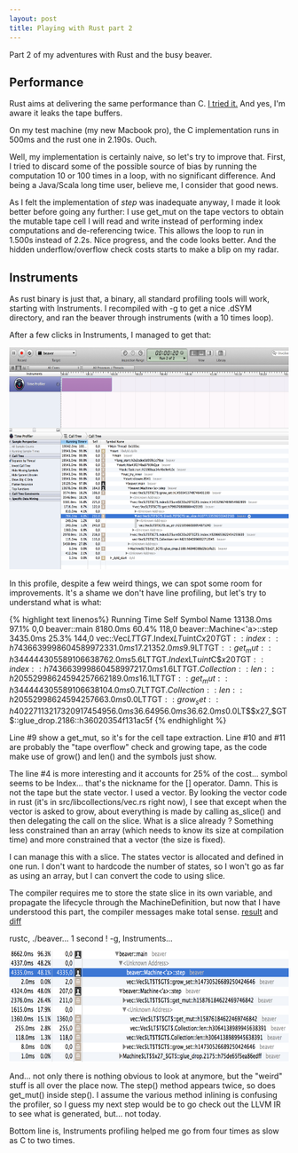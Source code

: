 ```yaml
---
layout: post
title: Playing with Rust part 2
---
```


Part 2 of my adventures with Rust and the busy beaver.

Performance
-----------

Rust aims at delivering the same performance than C.
[I tried it.](https://github.com/kali/rust-sandbox/blob/f9e32abf1b3fc94938dfee286d183f5e6b6e2286/busy-beaver-c/beaver.c)
And yes, I'm aware it leaks the tape buffers.

On my test machine (my new Macbook pro), the C implementation runs in 500ms and the rust one in 2.190s. Ouch.

Well, my implementation is certainly naive, so let's try to improve that. First, I tried to discard some of the
possible source of bias by running the computation 10 or 100 times in a loop, with no significant difference.
And being a Java/Scala long time user, believe me, I consider that good news.

As I felt the implementation of *step* was inadequate anyway, I made it look better before going any further: 
I use get_mut on the tape vectors
to obtain the mutable tape cell I will read and write instead of performing index computations and de-referencing
twice. This allows the loop to run in 1.500s instead of 2.2s. Nice progress, and the code looks better. And
the hidden underflow/overflow check costs starts to make a blip on my radar.

Instruments
----------

As rust binary is just that, a binary, all standard profiling tools will work, starting
with Instruments. I recompiled with -g to get a nice .dSYM directory, and ran the beaver through instruments
(with a 10 times loop).

After a few clicks in Instruments, I managed to get that:

<a href="/assets/2014-09-03-Instruments-1.png">
    <img src="/assets/2014-09-03-Instruments-1.png" alt="First profile" height="400px"></img>
</a>

In this profile, despite a few weird things, we can spot some room for improvements. It's a shame we don't
have line profiling, but let's try to understand what is what:

{% highlight text linenos%}
Running Time           Self Symbol Name
 13138.0ms   97.1%      0,0 beaver::main
  8180.0ms   60.4%    118,0   beaver::Machine<'a>::step
  3435.0ms   25.3%    144,0     vec::Vec$LT$T$GT$.Index$LT$uint$C$$x20T$GT$::index::h743663999860458997
  2331.0ms   17.2%      0,0     <Unknown Address>
  1352.0ms    9.9%   1352,0       vec::Vec$LT$T$GT$::get_mut::h344444305589106638
   762.0ms    5.6%    762,0       vec::Vec$LT$T$GT$.Index$LT$uint$C$$x20T$GT$::index::h743663999860458997
   217.0ms    1.6%    217,0       vec::Vec$LT$T$GT$.Collection::len::h2055299862459425766
  2189.0ms   16.1%    213,0     vec::Vec$LT$T$GT$::get_mut::h344444305589106638
   104.0ms    0.7%    104,0     vec::Vec$LT$T$GT$.Collection::len::h2055299862459425766
     3.0ms    0.0%      0,0     vec::Vec$LT$T$GT$::grow_set::h4022711321732091745
  4956.0ms   36.6%      0,0   <Unknown Address>
  4956.0ms   36.6%   4956,0     beaver::Machine<'a>::step
     2.0ms    0.0%      0,0   Machine$LT$$x27_$GT$::glue_drop.2186::h36020354f131ac5f
{% endhighlight %}

Line #9 show a get_mut, so it's for the cell tape extraction. Line #10 and #11 are probably the "tape overflow" check
and growing tape, as the code make use of grow() and len() and the symbols just show.

The line #4 is more interesting and it accounts for 25% of the cost... symbol seems to be Index... that's the
nickname for the [] operator. Damn. This is not the tape but the state vector. I used a vector.
By looking the vector code in rust (it's in src/libcollections/vec.rs right now), I see that except when the
vector is asked to grow, about everything is made by calling as_slice() and then delegating the call on the slice.
What is a slice already ? Something less constrained than an array (which needs to know its size at compilation time)
and more constrained that a vector (the size is fixed).

I can manage this with a slice. The states vector is allocated and defined in one run. I don't want to hardcode
the number of states, so I won't go as far as using an array, but I can convert the code to using slice.

The compiler requires me to store the state slice in its own variable, and propagate the lifecycle through the
MachineDefinition, but now that I have understood this part, the compiler messages make total sense.
[result](https://github.com/kali/rust-sandbox/blob/ef5a8541e75c1ca5bd2c092c1f2ab8fdaab11eaa/busy-beaver/beaver.rs) and [diff](https://github.com/kali/rust-sandbox/commit/ef5a8541e75c1ca5bd2c092c1f2ab8fdaab11eaa#diff-59688c8bef3e90bb8336dd37eba0fd38)

rustc, ./beaver... 1 second ! -g, Instruments...

<a href="/assets/2014-09-03-Instruments-2.png">
    <img src="/assets/2014-09-03-Instruments-2.png" alt="First profile" height="200px"></img>
</a>

And... not only there is nothing obvious to look at anymore, but the "weird" stuff is all over the place now.
The step() method appears twice, so does get_mut() inside step(). I assume the various method inlining is confusing
the profiler, so I guess my next step would be to go check out the LLVM IR to see what is generated, but... not
today.

Bottom line is, Instruments profiling helped me go from four times as slow as C to two times.
